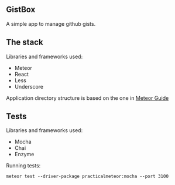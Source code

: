 GistBox
-------
A simple app to manage github gists.

The stack
---------
Libraries and frameworks used:

- Meteor
- React
- Less
- Underscore

Application directory structure is based on the one in [Meteor Guide](https://guide.meteor.com/structure.html#example-app-structure)

Tests
------------
Libraries and frameworks used:
- Mocha
- Chai
- Enzyme

Running tests:

`meteor test --driver-package practicalmeteor:mocha --port 3100`